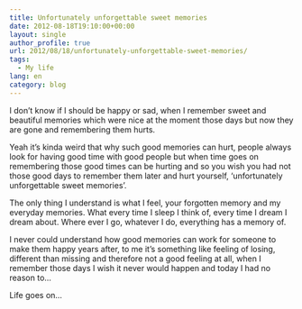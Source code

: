 ```yaml
---
title: Unfortunately unforgettable sweet memories
date: 2012-08-18T19:10:00+00:00
layout: single
author_profile: true
url: 2012/08/18/unfortunately-unforgettable-sweet-memories/
tags:
  - My life
lang: en
category: blog
---
```

I don’t know if I should be happy or sad, when I remember sweet and beautiful memories which were nice at the moment those days but now they are gone and remembering them hurts. 

Yeah it’s kinda weird that why such good memories can hurt, people always look for having good time with good people but when time goes on remembering those good times can be hurting and so you wish you had not those good days to remember them later and hurt yourself, ‘unfortunately unforgettable sweet memories’. 

The only thing I understand is what I feel, your forgotten memory and my everyday memories. What every time I sleep I think of, every time I dream I dream about. Where ever I go, whatever I do, everything has a memory of. 

I never could understand how good memories can work for someone to make them happy years after, to me it’s something like feeling of losing, different than missing and therefore not a good feeling at all, when I remember those days I wish it never would happen and today I had no reason to… 

Life goes on…
